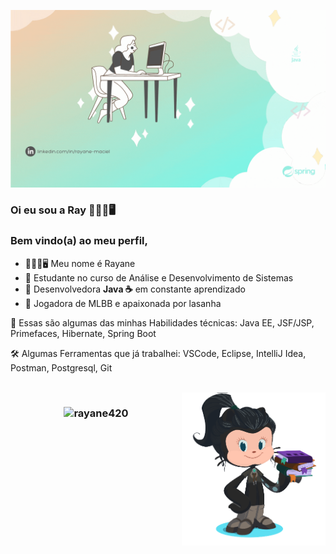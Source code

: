 
<!--
**Rayane420/Rayane420** is a ✨ _special_ ✨ repository because its `README.md` (this file) appears on your GitHub profile. -->

![gif da tela login](https://github.com/Rayane420/Rayane420/blob/main/Capa%20git.gif)

### Oi eu sou a Ray 👩🏻‍💼🖥️
### Bem vindo(a) ao meu perfil,

</p>

- 👩🏻‍💼🖥️ Meu nome é Rayane </strong>
- 🍁 Estudante no curso de Análise e Desenvolvimento de Sistemas 
- 🍁 Desenvolvedora  <strong>Java ☕</strong> em constante aprendizado 
- 🍁 Jogadora de MLBB e apaixonada por lasanha


</p>


<p align="left">
  🧩 Essas são algumas das minhas Habilidades técnicas: 
  Java EE, JSF/JSP, Primefaces, Hibernate, Spring Boot
</p>

<p align="left">
  🛠️ Algumas Ferramentas que já trabalhei: VSCode, Eclipse, IntelliJ Idea, Postman, Postgresql, Git
</p>

<br/>

<img src="https://github.com/Rayane420/Rayane420/blob/main/octocat.png" min-width="230px" max-width="230px" width="230px" align="right" alt="Octocat">

<h3 align="center">
<img  src="https://github-readme-stats.vercel.app/api?username=rayane420&show_icons=true&theme=default" alt="rayane420" />
</h3>
<!--

<br/>
<h3 align="center">
<img src="https://github-readme-stats.vercel.app/api/top-langs?username=rayane420&show_icons=true&locale=en&layout=compact&theme=default" alt="rayane420" />
</h3>


 



<br/>


[![Linkedin Badge](https://img.shields.io/badge/-Rayane%20Maciel-6633cc?style=radical-square&logo=Linkedin&logoColor=white&link=https://www.linkedin.com/in/rayane-maciel/)](https://www.linkedin.com/in/rayane-maciel/) 
[![Gmail Badge](https://img.shields.io/badge/-rayanemaciel10@gmail.com-6633cc?style=flat-square&logo=Gmail&logoColor=white&link=mailto:rayanemaciel10@gmail.com)](mailto:rayanemaciel10@gmail.com)
-->
